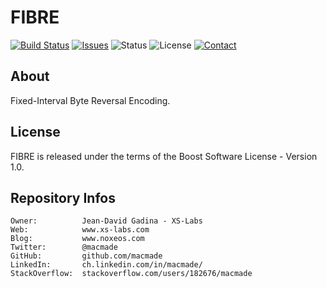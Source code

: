 FIBRE
=====

[![Build Status](https://img.shields.io/travis/macmade/FIBRE.svg?branch=master&style=flat)](https://travis-ci.org/macmade/FIBRE)
[![Issues](http://img.shields.io/github/issues/macmade/FIBRE.svg?style=flat)](https://github.com/macmade/FIBRE/issues)
![Status](https://img.shields.io/badge/status-inactive-lightgray.svg?style=flat)
![License](https://img.shields.io/badge/license-boost-brightgreen.svg?style=flat)
[![Contact](https://img.shields.io/badge/contact-@macmade-blue.svg?style=flat)](https://twitter.com/macmade)

About
-----

Fixed-Interval Byte Reversal Encoding.

License
-------

FIBRE is released under the terms of the Boost Software License - Version 1.0.

Repository Infos
----------------

    Owner:			Jean-David Gadina - XS-Labs
    Web:			www.xs-labs.com
    Blog:			www.noxeos.com
    Twitter:		@macmade
    GitHub:			github.com/macmade
    LinkedIn:		ch.linkedin.com/in/macmade/
    StackOverflow:	stackoverflow.com/users/182676/macmade
